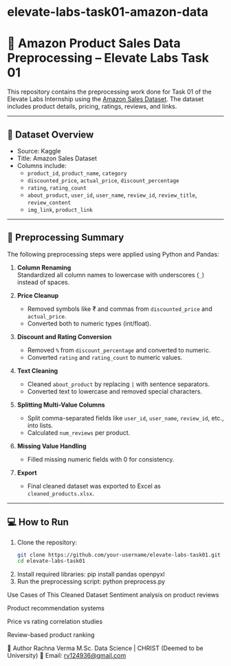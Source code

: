 # elevate-labs-task01-amazon-data
# 🛒 Amazon Product Sales Data Preprocessing – Elevate Labs Task 01

This repository contains the preprocessing work done for Task 01 of the Elevate Labs Internship using the [Amazon Sales Dataset](https://www.kaggle.com/datasets/karkavelrajaj/amazon-sales-dataset). The dataset includes product details, pricing, ratings, reviews, and links.

---

## 📁 Dataset Overview

- Source: Kaggle
- Title: Amazon Sales Dataset
- Columns include:
  - `product_id`, `product_name`, `category`
  - `discounted_price`, `actual_price`, `discount_percentage`
  - `rating`, `rating_count`
  - `about_product`, `user_id`, `user_name`, `review_id`, `review_title`, `review_content`
  - `img_link`, `product_link`

---

## 🔧 Preprocessing Summary

The following preprocessing steps were applied using Python and Pandas:

1. **Column Renaming**  
   Standardized all column names to lowercase with underscores (`_`) instead of spaces.

2. **Price Cleanup**  
   - Removed symbols like ₹ and commas from `discounted_price` and `actual_price`.
   - Converted both to numeric types (int/float).

3. **Discount and Rating Conversion**  
   - Removed `%` from `discount_percentage` and converted to numeric.
   - Converted `rating` and `rating_count` to numeric values.

4. **Text Cleaning**
   - Cleaned `about_product` by replacing `|` with sentence separators.
   - Converted text to lowercase and removed special characters.

5. **Splitting Multi-Value Columns**
   - Split comma-separated fields like `user_id`, `user_name`, `review_id`, etc., into lists.
   - Calculated `num_reviews` per product.

6. **Missing Value Handling**
   - Filled missing numeric fields with 0 for consistency.

7. **Export**
   - Final cleaned dataset was exported to Excel as `cleaned_products.xlsx`.

---

## 💻 How to Run

1. Clone the repository:
   ```bash
   git clone https://github.com/your-username/elevate-labs-task01.git
   cd elevate-labs-task01
2. Install required libraries:
   pip install pandas openpyxl
3. Run the preprocessing script:
   python preprocess.py

Use Cases of This Cleaned Dataset
Sentiment analysis on product reviews

Product recommendation systems

Price vs rating correlation studies

Review-based product ranking

👤 Author
Rachna Verma
M.Sc. Data Science | CHRIST (Deemed to be University)
📧 Email: rv124936@gmail.com
